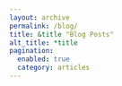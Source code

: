 ```yaml
---
layout: archive
permalink: /blog/
title: &title "Blog Posts"
alt_title: *title
pagination: 
  enabled: true
  category: articles
---
```

